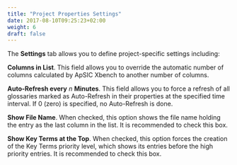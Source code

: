 ```yaml
---
title: "Project Properties Settings"
date: 2017-08-10T09:25:23+02:00
weight: 6
draft: false
---
```


The **Settings** tab allows you to define project-specific settings including:

**Columns in List**. This field allows you to override the automatic number of columns 
calculated by ApSIC Xbench to another number of columns.

**Auto-Refresh every** *n* **Minutes**. This field allows you to force a refresh of all glossaries 
marked as Auto-Refresh in their properties at the specified time interval. If 0 (zero) is 
specified, no Auto-Refresh is done.

**Show File Name**. When checked, this option shows the file name holding the entry as the last 
column in the list. It is recommended to check this box.

**Show Key Terms at the Top**. When checked, this option forces the creation of the Key Terms priority level, 
which shows its entries before the high priority entries. It is recommended to check this box.
